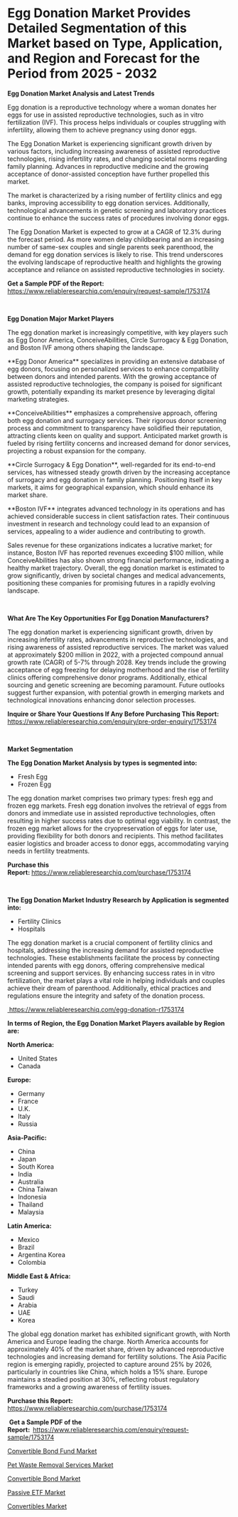 <p><h1>Egg Donation Market Provides Detailed Segmentation of this Market based on Type, Application, and Region and Forecast for the Period from 2025 - 2032</h1></p><p><strong>Egg Donation Market Analysis and Latest Trends</strong></p>
<p><p>Egg donation is a reproductive technology where a woman donates her eggs for use in assisted reproductive technologies, such as in vitro fertilization (IVF). This process helps individuals or couples struggling with infertility, allowing them to achieve pregnancy using donor eggs.</p><p>The Egg Donation Market is experiencing significant growth driven by various factors, including increasing awareness of assisted reproductive technologies, rising infertility rates, and changing societal norms regarding family planning. Advances in reproductive medicine and the growing acceptance of donor-assisted conception have further propelled this market. </p><p>The market is characterized by a rising number of fertility clinics and egg banks, improving accessibility to egg donation services. Additionally, technological advancements in genetic screening and laboratory practices continue to enhance the success rates of procedures involving donor eggs. </p><p>The Egg Donation Market is expected to grow at a CAGR of 12.3% during the forecast period. As more women delay childbearing and an increasing number of same-sex couples and single parents seek parenthood, the demand for egg donation services is likely to rise. This trend underscores the evolving landscape of reproductive health and highlights the growing acceptance and reliance on assisted reproductive technologies in society.</p></p>
<p><strong>Get a Sample PDF of the Report:&nbsp;</strong> <a href="https://www.reliableresearchiq.com/enquiry/request-sample/1753174?utm_campaign=1837&utm_medium=2&utm_source=Github&utm_content=ia&utm_term=09032025&utm_id=egg-donation">https://www.reliableresearchiq.com/enquiry/request-sample/1753174</a></p>
<p>&nbsp;</p>
<p><strong>Egg Donation Major Market Players</strong></p>
<p><p>The egg donation market is increasingly competitive, with key players such as Egg Donor America, ConceiveAbilities, Circle Surrogacy & Egg Donation, and Boston IVF among others shaping the landscape. </p><p>**Egg Donor America** specializes in providing an extensive database of egg donors, focusing on personalized services to enhance compatibility between donors and intended parents. With the growing acceptance of assisted reproductive technologies, the company is poised for significant growth, potentially expanding its market presence by leveraging digital marketing strategies.</p><p>**ConceiveAbilities** emphasizes a comprehensive approach, offering both egg donation and surrogacy services. Their rigorous donor screening process and commitment to transparency have solidified their reputation, attracting clients keen on quality and support. Anticipated market growth is fueled by rising fertility concerns and increased demand for donor services, projecting a robust expansion for the company.</p><p>**Circle Surrogacy & Egg Donation**, well-regarded for its end-to-end services, has witnessed steady growth driven by the increasing acceptance of surrogacy and egg donation in family planning. Positioning itself in key markets, it aims for geographical expansion, which should enhance its market share.</p><p>**Boston IVF** integrates advanced technology in its operations and has achieved considerable success in client satisfaction rates. Their continuous investment in research and technology could lead to an expansion of services, appealing to a wider audience and contributing to growth.</p><p>Sales revenue for these organizations indicates a lucrative market; for instance, Boston IVF has reported revenues exceeding $100 million, while ConceiveAbilities has also shown strong financial performance, indicating a healthy market trajectory. Overall, the egg donation market is estimated to grow significantly, driven by societal changes and medical advancements, positioning these companies for promising futures in a rapidly evolving landscape.</p></p>
<p>&nbsp;</p>
<p><strong>What Are The Key Opportunities For Egg Donation Manufacturers?</strong></p>
<p><p>The egg donation market is experiencing significant growth, driven by increasing infertility rates, advancements in reproductive technologies, and rising awareness of assisted reproductive services. The market was valued at approximately $200 million in 2022, with a projected compound annual growth rate (CAGR) of 5-7% through 2028. Key trends include the growing acceptance of egg freezing for delaying motherhood and the rise of fertility clinics offering comprehensive donor programs. Additionally, ethical sourcing and genetic screening are becoming paramount. Future outlooks suggest further expansion, with potential growth in emerging markets and technological innovations enhancing donor selection processes.</p></p>
<p><strong>Inquire or Share Your Questions If Any Before Purchasing This Report:</strong> <a href="https://www.reliableresearchiq.com/enquiry/pre-order-enquiry/1753174?utm_campaign=1837&utm_medium=2&utm_source=Github&utm_content=ia&utm_term=09032025&utm_id=egg-donation">https://www.reliableresearchiq.com/enquiry/pre-order-enquiry/1753174</a></p>
<p>&nbsp;</p>
<p><strong>Market Segmentation</strong></p>
<p><strong>The Egg Donation Market Analysis by types is segmented into:</strong></p>
<p><ul><li>Fresh Egg</li><li>Frozen Egg</li></ul></p>
<p><p>The egg donation market comprises two primary types: fresh egg and frozen egg markets. Fresh egg donation involves the retrieval of eggs from donors and immediate use in assisted reproductive technologies, often resulting in higher success rates due to optimal egg viability. In contrast, the frozen egg market allows for the cryopreservation of eggs for later use, providing flexibility for both donors and recipients. This method facilitates easier logistics and broader access to donor eggs, accommodating varying needs in fertility treatments.</p></p>
<p><strong>Purchase this Report:&nbsp;</strong><a href="https://www.reliableresearchiq.com/purchase/1753174?utm_campaign=1837&utm_medium=2&utm_source=Github&utm_content=ia&utm_term=09032025&utm_id=egg-donation">https://www.reliableresearchiq.com/purchase/1753174</a></p>
<p>&nbsp;</p>
<p><strong>The Egg Donation Market Industry Research by Application is segmented into:</strong></p>
<p><ul><li>Fertility Clinics</li><li>Hospitals</li></ul></p>
<p><p>The egg donation market is a crucial component of fertility clinics and hospitals, addressing the increasing demand for assisted reproductive technologies. These establishments facilitate the process by connecting intended parents with egg donors, offering comprehensive medical screening and support services. By enhancing success rates in in vitro fertilization, the market plays a vital role in helping individuals and couples achieve their dream of parenthood. Additionally, ethical practices and regulations ensure the integrity and safety of the donation process.</p></p>
<p><a href="https://www.reliableresearchiq.com/egg-donation-r1753174?utm_campaign=1837&utm_medium=2&utm_source=Github&utm_content=ia&utm_term=09032025&utm_id=egg-donation">&nbsp;https://www.reliableresearchiq.com/egg-donation-r1753174</a></p>
<p><strong>In terms of Region, the Egg Donation Market Players available by Region are:</strong></p>
<p>
    <p> <strong> North America: </strong>
        <ul>
            <li>United States</li>
            <li>Canada</li>
        </ul>
        </p> 
    <p> <strong> Europe: </strong>
        <ul>
            <li>Germany</li>
            <li>France</li>
            <li>U.K.</li>
            <li>Italy</li>
            <li>Russia</li>
        </ul>
        </p> 
    <p> <strong> Asia-Pacific: </strong>
        <ul>
            <li>China</li>
            <li>Japan</li>
            <li>South Korea</li>
            <li>India</li>
            <li>Australia</li>
            <li>China Taiwan</li>
            <li>Indonesia</li>
            <li>Thailand</li>
            <li>Malaysia</li>
        </ul>
        </p> 
    <p> <strong> Latin America: </strong>
        <ul>
            <li>Mexico</li>
            <li>Brazil</li>
            <li>Argentina Korea</li>
            <li>Colombia</li>
        </ul>
        </p> 
    <p> <strong> Middle East & Africa: </strong>
        <ul>
            <li>Turkey</li>
            <li>Saudi</li>
            <li>Arabia</li>
            <li>UAE</li>
            <li>Korea</li>
        </ul>
    </p>
    </p>
<p><p>The global egg donation market has exhibited significant growth, with North America and Europe leading the charge. North America accounts for approximately 40% of the market share, driven by advanced reproductive technologies and increasing demand for fertility solutions. The Asia Pacific region is emerging rapidly, projected to capture around 25% by 2026, particularly in countries like China, which holds a 15% share. Europe maintains a steadied position at 30%, reflecting robust regulatory frameworks and a growing awareness of fertility issues.</p></p>
<p><strong>Purchase this Report: </strong><a href="https://www.reliableresearchiq.com/purchase/1753174?utm_campaign=1837&utm_medium=2&utm_source=Github&utm_content=ia&utm_term=09032025&utm_id=egg-donation">https://www.reliableresearchiq.com/purchase/1753174</a></p>
<p>&nbsp;<strong>Get a Sample PDF of the Report:&nbsp;&nbsp;</strong><a href="https://www.reliableresearchiq.com/enquiry/request-sample/1753174?utm_campaign=1837&utm_medium=2&utm_source=Github&utm_content=ia&utm_term=09032025&utm_id=egg-donation">https://www.reliableresearchiq.com/enquiry/request-sample/1753174</a></p>
<p><strong></strong></p>
<p><p><a href="https://github.com/spineamosa0e/Market-Research-Report-List-1/blob/main/convertible-bond-fund-market.md?utm_campaign=1837&utm_medium=2&utm_source=Github&utm_content=ia&utm_term=09032025&utm_id=egg-donation">Convertible Bond Fund Market</a></p><p><a href="https://github.com/waldarolka1j/Market-Research-Report-List-1/blob/main/pet-waste-removal-services-market.md?utm_campaign=1837&utm_medium=2&utm_source=Github&utm_content=ia&utm_term=09032025&utm_id=egg-donation">Pet Waste Removal Services Market</a></p><p><a href="https://github.com/dekamrapinq1/Market-Research-Report-List-1/blob/main/convertible-bond-market.md?utm_campaign=1837&utm_medium=2&utm_source=Github&utm_content=ia&utm_term=09032025&utm_id=egg-donation">Convertible Bond Market</a></p><p><a href="https://github.com/khifzaba/Market-Research-Report-List-1/blob/main/passive-etf-market.md?utm_campaign=1837&utm_medium=2&utm_source=Github&utm_content=ia&utm_term=09032025&utm_id=egg-donation">Passive ETF Market</a></p><p><a href="https://github.com/dumanelina6v/Market-Research-Report-List-1/blob/main/convertibles-market.md?utm_campaign=1837&utm_medium=2&utm_source=Github&utm_content=ia&utm_term=09032025&utm_id=egg-donation">Convertibles Market</a></p></p>